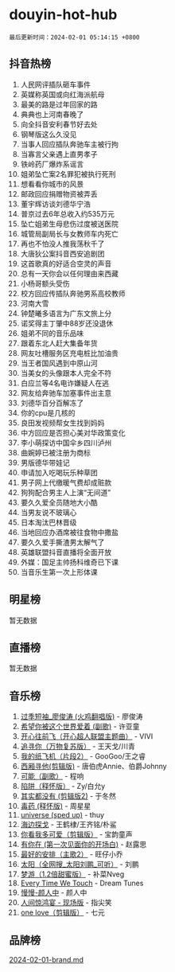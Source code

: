 # douyin-hot-hub

`最后更新时间：2024-02-01 05:14:15 +0800`

## 抖音热榜

1. 人民网评插队砸车事件
1. 英媒称英国或向红海派航母
1. 最美的路是过年回家的路
1. 典典也上河南春晚了
1. 向全抖音安利春节好去处
1. 钢琴版这么久没见
1. 当事人回应插队奔驰车主被行拘
1. 当寡言父亲遇上直男孝子
1. 铁岭药厂爆炸系谣言
1. 姐弟坠亡案2名罪犯被执行死刑
1. 想看看你城市的风景
1. 邮政回应捐赠物资被弄丢
1. 董宇辉访谈刘德华宁浩
1. 普京过去6年总收入约535万元
1. 坠亡姐弟生母悲伤过度被送医院
1. 城管局副局长与女教师车内死亡
1. 再也不怕没人推我荡秋千了
1. 大唐狄公案抖音西安追剧团
1. 这首歌真的好适合空灵的声音
1. 总有一天你会以任何理由来西藏
1. 小杨哥额头受伤
1. 校方回应传插队奔驰男系高校教师
1. 河南大雪
1. 钟楚曦多语言为广东文旅上分
1. 诺奖得主丁肇中88岁还没退休
1. 姐弟不同的音乐品味
1. 跟着东北人赶大集备年货
1. 网友吐槽服务区充电桩比加油贵
1. 当王者国风遇到中原山河
1. 当美女的头像跟本人完全不符
1. 白应兰等4名电诈嫌疑人在逃
1. 网友给奔驰车加塞事件出主意
1. 刘德华百分百解冻了
1. 你的cpu是几核的
1. 良田发视频帮女生找到妈妈
1. 中方回应是否担心美对华政策变化
1. 李小萌探访中国伞乡四川泸州
1. 曲婉婷已被注册为商标
1. 男版德华带娃记
1. 申请加入吃喝玩乐种草团
1. 男子网上代缴暖气费却成赃款
1. 狗狗配合男主人上演“无间道”
1. 要久久爱全员随地大小酷
1. 当男友说不玻璃心
1. 日本淘汰巴林晋级
1. 当地回应办酒席被往食物中撒盐
1. 要久久爱手撕渣男太解气了
1. 英雄联盟抖音直播将全面开放
1. 外媒：国足主帅扬科维奇已下课
1. 当音乐生第一次上形体课

## 明星榜

暂无数据

## 直播榜

暂无数据

## 音乐榜

1. [过季短袖_廖俊涛 (火鸡翻唱版)](https://sf5-hl-cdn-tos.douyinstatic.com/obj/tos-cn-ve-2774/ogQVJl0tRBKxQgZji7YClFEBrVDeHpPTWfCZbQ) - 廖俊涛
1. [希望你被这个世界爱着 (副歌)](https://sf5-hl-cdn-tos.douyinstatic.com/obj/tos-cn-ve-2774/oUHCmWQfZlE3QQBKBeD8rCFLpJzPgCpImhsxMt) - 许亚童
1. [开心往前飞（开心超人联盟主题曲）](https://sf5-hl-cdn-tos.douyinstatic.com/obj/tos-cn-ve-2774/9d8fb7c82cf1421fb93a9fe925275e0a) - VIVI
1. [追寻你（万物复苏版）](https://sf3-cdn-tos.douyinstatic.com/obj/tos-cn-ve-2774/oYeAZJsbjIDit9APmBg8u6uDUQnHmoCf3gbo74) - 王天戈/川青
1. [我的纸飞机（片段2）](https://sf5-hl-cdn-tos.douyinstatic.com/obj/tos-cn-ve-2774/oM2ZrKcg2CD5AeRB2gkeXOFB1IxAGJdZPazYHf) - GooGoo/王之睿
1. [西厢寻他(剪辑版)](https://sf5-hl-cdn-tos.douyinstatic.com/obj/tos-cn-ve-2774/oUsAVfAQKlRNxEv5qxvIB8o5qmIWUcXbzJKJhw) - 唐伯虎Annie、伯爵Johnny
1. [可能（副歌）](https://sf5-hl-cdn-tos.douyinstatic.com/obj/tos-cn-ve-2774/cde1731888894259b333569393c2fb51) - 程响
1. [陷阱（释怀版）](https://sf3-cdn-tos.douyinstatic.com/obj/tos-cn-ve-2774/oE8C21LeZrzKLDFfQYgMzx4GAIHageG5IzayY7) - Zy/白允y
1. [其实都没有 (剪辑版2)](https://sf5-hl-cdn-tos.douyinstatic.com/obj/tos-cn-ve-2774/oEBNQenHZtBhxYjGgUDQk0BCHTigQafgFlbQ7k) - 于冬然
1. [毒药 (释怀版)](https://sf3-cdn-tos.douyinstatic.com/obj/tos-cn-ve-2774/oYILMEAzspdZBIzy4frJNB8ZHPHWAhiwowd4Ad) - 周星星
1. [universe (sped up)](https://sf3-cdn-tos.douyinstatic.com/obj/tos-cn-ve-2774/oIQnurQLDCsdYeegkM4CKuVb23MZBXtX6QB8bv) - thuy
1. [海边探戈](https://sf5-hl-cdn-tos.douyinstatic.com/obj/tos-cn-ve-2774/os9gE0VQCGqt6VQkZDyBBYvfSDY0QFe3vVmubn) - 王鹤棣/王齐铭/朴鲨
1. [你看我多可爱（剪辑版）](https://sf3-cdn-tos.douyinstatic.com/obj/tos-cn-ve-2774/018d241ee66a4a189b2fa9ea2fe3363d) - 宝韵童声
1. [有你在 (第一次见面你的开场白)](https://sf5-hl-cdn-tos.douyinstatic.com/obj/tos-cn-ve-2774/oAthrQ3ClJBfI57uBoFEgNDYtNCZ0TSYQQfxQ0) - 赵露思
1. [最好的安排（主歌2）](https://sf5-hl-cdn-tos.douyinstatic.com/obj/tos-cn-ve-2774/oMMZX1DuHpMwgoDztBmZswgQnbCeeANZxBHkFY) - 旺仔小乔
1. [太阳（全网搜_太阳刘鹏_可听）](https://sf5-hl-cdn-tos.douyinstatic.com/obj/tos-cn-ve-2774/ogWbyIQnlBFImVbeDocRdCIYtBHlbJXgfZMvgz) - 刘鹏
1. [梦游（1.2倍甜蜜版）](https://sf3-cdn-tos.douyinstatic.com/obj/tos-cn-ve-2774/o4gyAUm8hwufoEABmwVIiQtHsFuGzAEEWtNMzo) - 补菜Nveg
1. [Every Time We Touch](https://sf3-cdn-tos.douyinstatic.com/obj/tos-cn-ve-2774/ogN6lUKQeBBfEVhIOMikG1CcJjugxk1tztZyhP) - Dream Tunes
1. [慢慢-颜人中](https://sf3-cdn-tos.douyinstatic.com/obj/tos-cn-ve-2774/ocjHNfBXdBxQNC8ZGAeoLMFTUgtBg8bkExunDC) - 颜人中
1. [人间惊鸿宴 - 现场版](https://sf5-hl-cdn-tos.douyinstatic.com/obj/tos-cn-ve-2774/osF4mrPePAf2Yv8Wfr5fATCHZwL5h1QiGQAKwz) - 指尖笑
1. [one love（剪辑版）](https://sf5-hl-cdn-tos.douyinstatic.com/obj/tos-cn-ve-2774/o4utbbKzHedACBQ0bkG7ZBgUvDQzbBDnYd1f1k) - 七元

## 品牌榜

[2024-02-01-brand.md](2024-02-01-brand.md)
